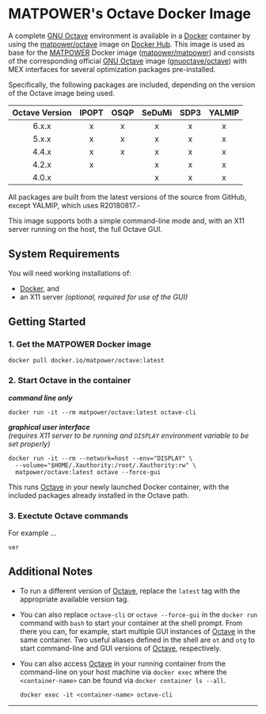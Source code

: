 MATPOWER's Octave Docker Image
==============================

A complete [GNU Octave][1] environment is available in a [Docker][2]
container by using the [matpower/octave][3] image on [Docker Hub][4].
This image is used as base for the [MATPOWER][5] Docker image
([matpower/matpower][6]) and consists of the corresponding official [GNU
Octave][1] image ([gnuoctave/octave][7]) with MEX interfaces for several
optimization packages pre-installed.

Specifically, the following packages are included, depending on the
version of the Octave image being used.

| Octave Version |  IPOPT  | OSQP | SeDuMi | SDP3 | YALMIP |
| :------------: | :-----: | :--: | :----: | :--: | :----: |
|     6.x.x      |    x    |  x   |   x    |  x   |   x    |
|     5.x.x      |    x    |  x   |   x    |  x   |   x    |
|     4.4.x      |    x    |  x   |   x    |  x   |   x    |
|     4.2.x      |    x    |      |   x    |  x   |   x    |
|     4.0.x      |         |      |   x    |  x   |   x    |

All packages are built from the latest versions of the source from GitHub,
except YALMIP, which uses R20180817.-

This image supports both a simple command-line mode and, with an X11
server running on the host, the full Octave GUI.


System Requirements
-------------------

You will need working installations of:
- [Docker][8], and
- an X11 server _(optional, required for use of the GUI)_


Getting Started
---------------

### 1. Get the MATPOWER Docker image
```
docker pull docker.io/matpower/octave:latest
```

### 2. Start Octave in the container

**_command line only_**
```
docker run -it --rm matpower/octave:latest octave-cli
```

**_graphical user interface_**  
_(requires X11 server to be running and `DISPLAY` environment variable
to be set properly)_
```
docker run -it --rm --network=host --env="DISPLAY" \
  --volume="$HOME/.Xauthority:/root/.Xauthority:rw" \
  matpower/octave:latest octave --force-gui
```

This runs [Octave][1] in your newly launched Docker container, with
the included packages already installed in the Octave path.


### 3. Exectute Octave commands

For example ...
```
ver
```


Additional Notes
----------------

- To run a different version of [Octave][1], replace the `latest` tag
  with the appropriate available version tag.

- You can also replace `octave-cli` or `octave --force-gui` in the
  `docker run` command with `bash` to start your container at the shell
  prompt. From there you can, for example, start multiple GUI instances of
  [Octave][1] in the same container. Two useful aliases defined in the shell
  are `ot` and `otg` to start command-line and GUI versions of [Octave][1],
  respectively.

- You can also access [Octave][1] in your running container from the
  command-line on your host machine via `docker exec` where the
  `<container-name>` can be found via `docker container ls --all`.
  ```
  docker exec -it <container-name> octave-cli
  ```


---

[1]: https://octave.org
[2]: https://www.docker.com
[3]: https://hub.docker.com/r/matpower/octave
[4]: https://hub.docker.com/
[5]: https://matpower.org
[6]: https://hub.docker.com/r/matpower/matpower
[7]: https://hub.docker.com/r/gnuoctave/octave
[8]: https://www.docker.com/products/docker-desktop
